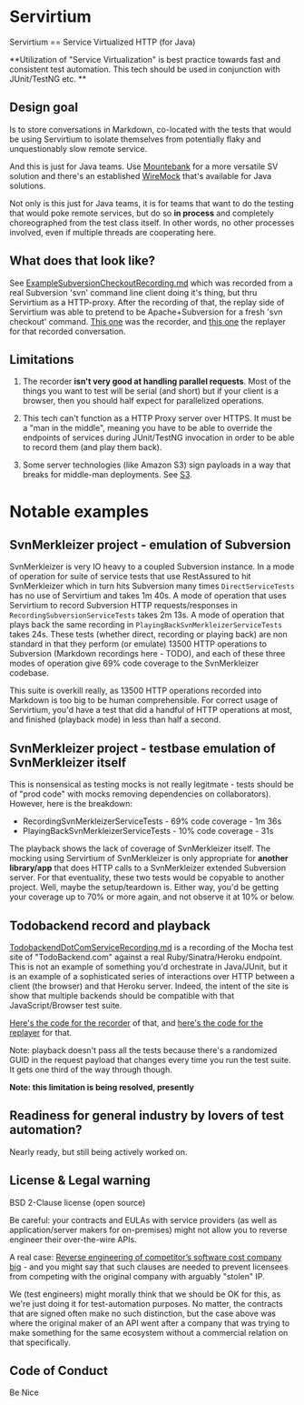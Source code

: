 # Servirtium

Servirtium == Service Virtualized HTTP (for Java)

**Utilization of "Service Virtualization" is best practice towards fast and 
consistent test automation. This tech should be used in conjunction with 
JUnit/TestNG etc. **

## Design goal 

Is to store conversations in Markdown, co-located with the tests that would be using Servirtium 
to isolate themselves from potentially flaky and unquestionably slow remote service.

And this is just for Java teams. Use [Mountebank](http://mbtest.org) for a more versatile SV 
solution and there's an established [WireMock](http://wiremock.org/) that's available for Java 
solutions.

Not only is this just for Java teams, it is for teams that want to do the testing that would 
poke remote services, but do so **in process** and completely choreographed from the test class
itself. In other words, no other processes involved, even if multiple threads are cooperating 
here.

## What does that look like?

See [ExampleSubversionCheckoutRecording.md](https://github.com/paul-hammant/servirtium/blob/master/src/test/resources/ExampleSubversionCheckoutRecording.md) 
which was recorded from a real Subversion 'svn' command line client doing it's thing, but 
thru Servirtium as a HTTP-proxy. After the recording of that, the replay side of Servirtium was able 
to pretend to be Apache+Subversion for a fresh 'svn checkout' command. 
[This one](https://github.com/paul-hammant/servirtium/blob/master/src/test/java/com/paulhammant/servirtium/SubversionCheckoutRecorderMain.java) 
was the recorder, and [this one](https://github.com/paul-hammant/servirtium/blob/master/src/test/java/com/paulhammant/servirtium/SubversionCheckoutReplayerMain.java) 
the replayer for that recorded conversation.

## Limitations

1. The recorder **isn't very good at handling parallel requests**. Most of the 
things you want to test will be serial (and  short) but if your client is a browser, 
then you should half expect for parallelized operations.

2. This tech can't function as a HTTP Proxy server over HTTPS. It must be a "man in the middle", 
meaning you have to be able to override the endpoints of services during JUnit/TestNG invocation 
in order to be able to record them (and play them back).
 
3. Some server technologies (like Amazon S3) sign payloads in a way that breaks for middle-man 
deployments. See [S3](https://github.com/paul-hammant/servirtium/wiki/S3).
 
# Notable examples

## SvnMerkleizer project - emulation of Subversion

SvnMerkleizer is very IO heavy to a coupled Subversion instance.  In a mode of operation 
for suite of service tests that use RestAssured to hit SvnMerkleizer which in turn hits Subversion many
times `DirectServiceTests` has no use of Servirtium and takes 1m 40s. A mode of operation that 
uses Servirtium to
record Subversion HTTP requests/responses in `RecordingSubversionServiceTests` takes 2m 13s. A mode of operation that 
plays back the same recording in `PlayingBackSvnMerkleizerServiceTests` takes 24s. 
These tests (whether direct, recording or playing back) are non standard in that they perform (or emulate) 13500 HTTP 
operations to Subversion (Markdown recordings here - TODO), and each of these three modes of operation give 69% code 
coverage to the SvnMerkleizer codebase.

This suite is overkill really, as 13500 HTTP operations recorded into Markdown is too big to be human comprehensible.
For correct usage of Servirtium, you'd have a test that did a handful of HTTP operations at most, and finished 
(playback mode) in less than half a second.

## SvnMerkleizer project - testbase emulation of SvnMerkleizer itself

This is nonsensical as testing mocks is not really legitmate - tests should be of "prod code" with mocks removing dependencies 
on collaborators). However, here is the breakdown:

* RecordingSvnMerkleizerServiceTests - 69% code coverage - 1m 36s
* PlayingBackSvnMerkleizerServiceTests - 10% code coverage - 31s  

The playback shows the lack of coverage of SvnMerkleizer itself. The mocking using Servirtium of SvnMerkleizer is only 
appropriate for **another library/app** that does HTTP calls to a SvnMerkleizer extended Subversion server. For that 
eventuality, these two tests would be copyable to another project. Well, maybe the setup/teardown is. Either way, you'd 
be getting your coverage up to 70% or more again, and not observe it at 10% or below.

## Todobackend record and playback

[TodobackendDotComServiceRecording.md](https://github.com/paul-hammant/servirtium/blob/master/src/test/resources/TodobackendDotComServiceRecording.md) 
is a recording of the Mocha test site of "TodoBackend.com" against a real Ruby/Sinatra/Heroku 
endpoint. This is not an example of something you'd orchestrate in Java/JUnit, but it is 
an example of a sophisticated series of interactions over HTTP between a client (the browser) 
and that Heroku server. Indeed, the intent of the site is show that multiple backends should be
compatible with that JavaScript/Browser test suite.

[Here's the code for the recorder](https://github.com/paul-hammant/servirtium/blob/master/src/test/java/com/paulhammant/servirtium/SubversionCheckoutRecorderMain.java) 
of that, and [here's the code for the replayer](https://github.com/paul-hammant/servirtium/blob/master/src/test/java/com/paulhammant/servirtium/SubversionCheckoutReplayerMain.java)
for that.  

Note: playback doesn't pass all the tests because there's a randomized GUID in the request 
payload that changes every time you run the test suite. It gets one third of the way through though.

**Note: this limitation is being resolved, presently**

## Readiness for general industry by lovers of test automation?

Nearly ready, but still being actively worked on.

## License & Legal warning

BSD 2-Clause license (open source)

Be careful: your contracts and EULAs with service providers 
(as well as application/server makers for on-premises) might not allow you to 
reverse engineer their over-the-wire APIs.  

A real case: [Reverse engineering of competitor’s software cost company big](http://blog.internetcases.com/2017/10/24/reverse-engineering-of-competitors-software-cost-company-big/) - and you might say that such clauses are needed to prevent licensees from competing with the original company with arguably "stolen" IP. 

We (test engineers) might morally think that we should be OK for this, as we're just doing it for 
test-automation purposes. No matter, the contracts that are signed often make no such distinction, but 
the case above was where the original maker of an API went after a company that was trying to make 
something for the same ecosystem without a commercial relation on that specifically.

## Code of Conduct

Be Nice